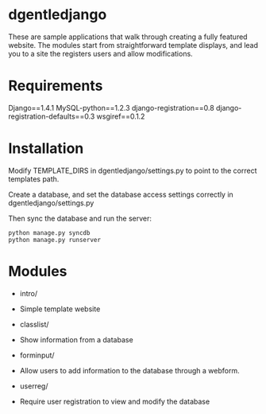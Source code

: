 dgentledjango
=============

These are sample applications that walk through creating a fully featured
website. The modules start from straightforward template displays, and lead
you to a site the registers users and allow modifications.

Requirements
============
Django==1.4.1
MySQL-python==1.2.3
django-registration==0.8
django-registration-defaults==0.3
wsgiref==0.1.2

Installation
===========
Modify TEMPLATE_DIRS in dgentledjango/settings.py to point to the correct
templates path.

Create a database, and set the database access settings correctly in dgentledjango/settings.py

Then sync the database and run the server:

    python manage.py syncdb
    python manage.py runserver

Modules
=======

* intro/
 * Simple template website

* classlist/
 * Show information from a database

* forminput/
 * Allow users to add information to the database through a webform.

* userreg/
 * Require user registration to view and modify the database

